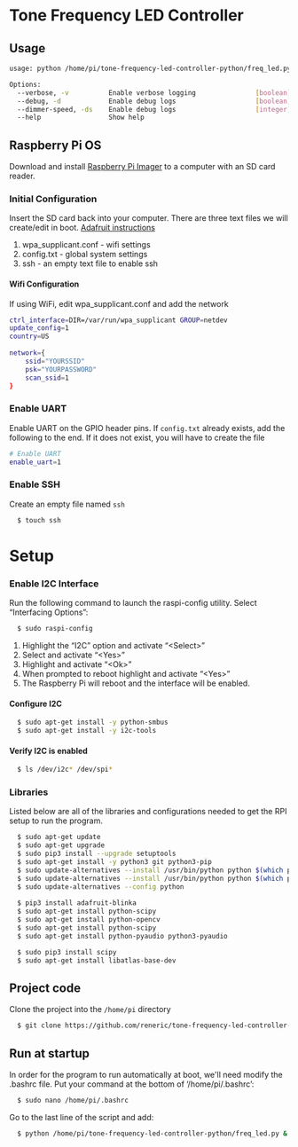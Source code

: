 # Tone Frequency LED Controller


## Usage
```bash
usage: python /home/pi/tone-frequency-led-controller-python/freq_led.py [-v] [-d] [-ds 1]

Options:
  --verbose, -v          Enable verbose logging               [boolean]
  --debug, -d            Enable debug logs                    [boolean]
  --dimmer-speed, -ds    Enable debug logs                    [integer]
  --help                 Show help    
```

## Raspberry Pi OS
Download and install [Raspberry Pi Imager](https://www.raspberrypi.org/software/) to a computer with an SD card reader.

### Initial Configuration
Insert the SD card back into your computer. There are three text files we will create/edit in boot. [Adafruit instructions](https://learn.adafruit.com/raspberry-pi-zero-creation/text-file-editing)

1. wpa_supplicant.conf - wifi settings
2. config.txt - global system settings
3. ssh - an empty text file to enable ssh
#### Wifi Configuration
If using WiFi, edit wpa_supplicant.conf and add the network
```bash
ctrl_interface=DIR=/var/run/wpa_supplicant GROUP=netdev
update_config=1
country=US
 
network={
    ssid="YOURSSID"
    psk="YOURPASSWORD"
    scan_ssid=1
}
```
### Enable UART
Enable UART on the GPIO header pins. If `config.txt` already exists, add the following to the end. If it does not exist, you will have to create the file
```bash
# Enable UART
enable_uart=1
```
### Enable SSH
Create an empty file named `ssh`
```bash
  $ touch ssh
```


# Setup
### Enable I2C Interface
Run the following command to launch the raspi-config utility. Select “Interfacing Options”:
```bash
  $ sudo raspi-config
```
1. Highlight the “I2C” option and activate “\<Select\>”
2. Select and activate “\<Yes\>” 
3. Highlight and activate “\<Ok\>” 
4. When prompted to reboot highlight and activate “\<Yes\>” 
5. The Raspberry Pi will reboot and the interface will be enabled.

#### Configure I2C
```bash
  $ sudo apt-get install -y python-smbus
  $ sudo apt-get install -y i2c-tools
```
#### Verify I2C is enabled
```bash
  $ ls /dev/i2c* /dev/spi*
```

### Libraries
Listed below are all of the libraries and configurations needed to get the RPI setup to run the program.
```bash
  $ sudo apt-get update
  $ sudo apt-get upgrade
  $ sudo pip3 install --upgrade setuptools
  $ sudo apt-get install -y python3 git python3-pip
  $ sudo update-alternatives --install /usr/bin/python python $(which python2) 1
  $ sudo update-alternatives --install /usr/bin/python python $(which python3) 2
  $ sudo update-alternatives --config python
  
  $ pip3 install adafruit-blinka
  $ sudo apt-get install python-scipy
  $ sudo apt-get install python-opencv
  $ sudo apt-get install python-scipy
  $ sudo apt-get install python-pyaudio python3-pyaudio

  $ sudo pip3 install scipy
  $ sudo apt-get install libatlas-base-dev
```
## Project code
Clone the project into the `/home/pi` directory
```bash
  $ git clone https://github.com/reneric/tone-frequency-led-controller-python.git
```
## Run at startup
In order for the program to run automatically at boot, we'll need modify the .bashrc file.
Put your command at the bottom of ‘/home/pi/.bashrc’:
```bash
  $ sudo nano /home/pi/.bashrc
```
Go to the last line of the script and add:
```bash
  $ python /home/pi/tone-frequency-led-controller-python/freq_led.py &
```
